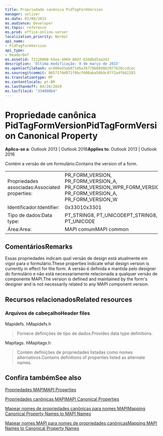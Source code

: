 ```yaml
---
title: Propriedade canônica PidTagFormVersion
manager: soliver
ms.date: 03/09/2015
ms.audience: Developer
ms.topic: reference
ms.prod: office-online-server
localization_priority: Normal
api_name:
- PidTagFormVersion
api_type:
- HeaderDef
ms.assetid: f2220060-65ea-4969-88d7-8348bd5aa242
description: 'Última modificação: 9 de março de 2015'
ms.openlocfilehash: ec806ed3ab871d6a36778b0898b2977628ccdcec
ms.sourcegitcommit: 8657170d071f9bcf680aba50b9c07f2a4fb82283
ms.translationtype: MT
ms.contentlocale: pt-BR
ms.lasthandoff: 04/28/2019
ms.locfileid: "33409864"
---
```

# <a name="pidtagformversion-canonical-property"></a><span data-ttu-id="59165-103">Propriedade canônica PidTagFormVersion</span><span class="sxs-lookup"><span data-stu-id="59165-103">PidTagFormVersion Canonical Property</span></span>

  
  
<span data-ttu-id="59165-104">**Aplica-se a**: Outlook 2013 | Outlook 2016</span><span class="sxs-lookup"><span data-stu-id="59165-104">**Applies to**: Outlook 2013 | Outlook 2016</span></span> 
  
<span data-ttu-id="59165-105">Contém a versão de um formulário.</span><span class="sxs-lookup"><span data-stu-id="59165-105">Contains the version of a form.</span></span> 
  
|||
|:-----|:-----|
|<span data-ttu-id="59165-106">Propriedades associadas:</span><span class="sxs-lookup"><span data-stu-id="59165-106">Associated properties:</span></span>  <br/> |<span data-ttu-id="59165-107">PR_FORM_VERSION, PR_FORM_VERSION_A, PR_FORM_VERSION_W</span><span class="sxs-lookup"><span data-stu-id="59165-107">PR_FORM_VERSION, PR_FORM_VERSION_A, PR_FORM_VERSION_W</span></span>  <br/> |
|<span data-ttu-id="59165-108">Identificador:</span><span class="sxs-lookup"><span data-stu-id="59165-108">Identifier:</span></span>  <br/> |<span data-ttu-id="59165-109">0x3301</span><span class="sxs-lookup"><span data-stu-id="59165-109">0x3301</span></span>  <br/> |
|<span data-ttu-id="59165-110">Tipo de dados:</span><span class="sxs-lookup"><span data-stu-id="59165-110">Data type:</span></span>  <br/> |<span data-ttu-id="59165-111">PT_STRING8, PT_UNICODE</span><span class="sxs-lookup"><span data-stu-id="59165-111">PT_STRING8, PT_UNICODE</span></span>  <br/> |
|<span data-ttu-id="59165-112">Área:</span><span class="sxs-lookup"><span data-stu-id="59165-112">Area:</span></span>  <br/> |<span data-ttu-id="59165-113">MAPI comum</span><span class="sxs-lookup"><span data-stu-id="59165-113">MAPI common</span></span>  <br/> |
   
## <a name="remarks"></a><span data-ttu-id="59165-114">Comentários</span><span class="sxs-lookup"><span data-stu-id="59165-114">Remarks</span></span>

<span data-ttu-id="59165-115">Essas propriedades indicam qual versão de design está atualmente em vigor para o formulário.</span><span class="sxs-lookup"><span data-stu-id="59165-115">These properties indicate what design version is currently in effect for the form.</span></span> <span data-ttu-id="59165-116">A versão é definida e mantida pelo designer do formulário e não está necessariamente relacionada a qualquer versão de componente MAPI.</span><span class="sxs-lookup"><span data-stu-id="59165-116">The version is defined and maintained by the form's designer and is not necessarily related to any MAPI component version.</span></span> 
  
## <a name="related-resources"></a><span data-ttu-id="59165-117">Recursos relacionados</span><span class="sxs-lookup"><span data-stu-id="59165-117">Related resources</span></span>

### <a name="header-files"></a><span data-ttu-id="59165-118">Arquivos de cabeçalho</span><span class="sxs-lookup"><span data-stu-id="59165-118">Header files</span></span>

<span data-ttu-id="59165-119">Mapidefs. h</span><span class="sxs-lookup"><span data-stu-id="59165-119">Mapidefs.h</span></span>
  
> <span data-ttu-id="59165-120">Fornece definições de tipo de dados.</span><span class="sxs-lookup"><span data-stu-id="59165-120">Provides data type definitions.</span></span>
    
<span data-ttu-id="59165-121">Mapitags. h</span><span class="sxs-lookup"><span data-stu-id="59165-121">Mapitags.h</span></span>
  
> <span data-ttu-id="59165-122">Contém definições de propriedades listadas como nomes alternativos.</span><span class="sxs-lookup"><span data-stu-id="59165-122">Contains definitions of properties listed as alternate names.</span></span>
    
## <a name="see-also"></a><span data-ttu-id="59165-123">Confira também</span><span class="sxs-lookup"><span data-stu-id="59165-123">See also</span></span>



[<span data-ttu-id="59165-124">Propriedades MAPI</span><span class="sxs-lookup"><span data-stu-id="59165-124">MAPI Properties</span></span>](mapi-properties.md)
  
[<span data-ttu-id="59165-125">Propriedades canônicas MAPI</span><span class="sxs-lookup"><span data-stu-id="59165-125">MAPI Canonical Properties</span></span>](mapi-canonical-properties.md)
  
[<span data-ttu-id="59165-126">Mapear nomes de propriedades canônicas para nomes MAPI</span><span class="sxs-lookup"><span data-stu-id="59165-126">Mapping Canonical Property Names to MAPI Names</span></span>](mapping-canonical-property-names-to-mapi-names.md)
  
[<span data-ttu-id="59165-127">Mapear nomes MAPI para nomes de propriedades canônicas</span><span class="sxs-lookup"><span data-stu-id="59165-127">Mapping MAPI Names to Canonical Property Names</span></span>](mapping-mapi-names-to-canonical-property-names.md)

